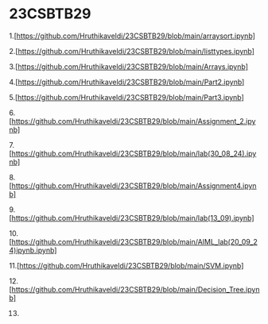 # 23CSBTB29
1.[https://github.com/Hruthikaveldi/23CSBTB29/blob/main/arraysort.ipynb]

2.[https://github.com/Hruthikaveldi/23CSBTB29/blob/main/listtypes.ipynb]

3.[https://github.com/Hruthikaveldi/23CSBTB29/blob/main/Arrays.ipynb]

4.[https://github.com/Hruthikaveldi/23CSBTB29/blob/main/Part2.ipynb]

5.[https://github.com/Hruthikaveldi/23CSBTB29/blob/main/Part3.ipynb]

6.[https://github.com/Hruthikaveldi/23CSBTB29/blob/main/Assignment_2.ipynb]

7.[https://github.com/Hruthikaveldi/23CSBTB29/blob/main/lab(30_08_24).ipynb]

8.[https://github.com/Hruthikaveldi/23CSBTB29/blob/main/Assignment4.ipynb]

9.[https://github.com/Hruthikaveldi/23CSBTB29/blob/main/lab(13_09).ipynb]

10.[https://github.com/Hruthikaveldi/23CSBTB29/blob/main/AIML_lab(20_09_24)ipynb.ipynb]

11.[https://github.com/Hruthikaveldi/23CSBTB29/blob/main/SVM.ipynb]

12.[https://github.com/Hruthikaveldi/23CSBTB29/blob/main/Decision_Tree.ipynb]

13.


